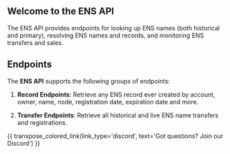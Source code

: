 ## Welcome to the ENS API

The ENS API provides endpoints for looking up ENS names (both historical and primary), resolving ENS names and records, and monitoring ENS transfers and sales.

## Endpoints
The **ENS API** supports the following groups of endpoints:

1. **Record Endpoints**: Retrieve any ENS record ever created by account, owner, name, node, registration date, expiration date and more.

2. **Transfer Endpoints**: Retrieve all historical and live ENS name transfers and registrations.

{{ transpose_colored_link(link_type='discord', text='Got questions?  Join our Discord') }}
